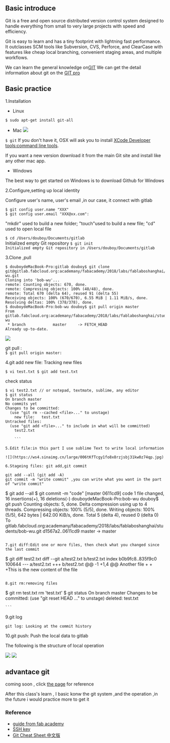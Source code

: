 ## Basic introduce

Git is a free and open source distributed version control system designed to handle everything from small to very large projects with speed and efficiency.

Git is easy to learn and has a tiny footprint with lightning fast performance. It outclasses SCM tools like Subversion, CVS, Perforce, and ClearCase with features like cheap local branching, convenient staging areas, and multiple workflows.

We can learn the general knowledge on[GIT](https://git-scm.com/)
We can get the detail information about git on the [GIT pro](https://git-scm.com/book/en/v2)




## Basic practice



1.Installation
   
* Linux

`$ sudo apt-get install git-all`

* Mac
![](https://ws4.sinaimg.cn/large/006tKfTcgy1fo87udug63j31kw0uye81.jpg)

`$ git`
If you don't have it, OSX will ask you to install [XCode Developer tools:command line tools](developer.apple.com/download/).

If you want a new version download it from the main Git site and install like any other mac app.


* Windows

The best way to get started on Windows is to download Github for Windows


2.Configure,setting up local identity

Configure user's name, user's email ,in our case, it connect with gitlab

```
$ git config user.name "XXX"  
$ git config user.email "XXX@xx.com": 

```  
"mkdir" used to build a new folder; "touch"used to build a new file; "cd" used to open local file

`$ cd /Users/douboy/Documents/gitlab  `   
Initialized empty Git repository
`$ git init   `  
`Initialized empty Git repository in /Users/douboy/Documents/gitlab`


3.Clone ,pull


``` 
$ douboydeMacBook-Pro:gitlab douboy$ git clone git@gitlab.fabcloud.org:academany/fabacademy/2018/labs/fablaboshanghai/students/bob-wu.git
Cloning into 'bob-wu'...
remote: Counting objects: 670, done.
remote: Compressing objects: 100% (48/48), done.
remote: Total 670 (delta 64), reused 91 (delta 55)
Receiving objects: 100% (670/670), 6.55 MiB | 1.11 MiB/s, done.
Resolving deltas: 100% (378/378), done.
$ douboydeMacBook-Pro:bob-wu douboy$ git pull origin master
From gitlab.fabcloud.org:academany/fabacademy/2018/labs/fablaboshanghai/students/bob-wu
 * branch            master     -> FETCH_HEAD
Already up-to-date. 

```
![](https://ws1.sinaimg.cn/large/006tKfTcgy1fo8x9f8zm9j31kw0pfna4.jpg)

git pull :  
`$ git pull origin master:`

4.git add new file: Tracking new files

`$ vi test.txt
$ git add test.txt` 

check status

```
$ vi test2.txt // or notepad, textmate, sublime, any editor
$ git status
On branch master
No commits yet
Changes to be committed:
  (use "git rm --cached <file>..." to unstage)
    new file:   test.txt
Untracked files:
  (use "git add <file>..." to include in what will be committed)
    test2.txt
    
    ```

5.Edit file:in this part I use sublime Text to write local information

![](https://ws4.sinaimg.cn/large/006tKfTcgy1fo8x8rzjsbj31kw0z74qp.jpg)

6.Stageing files: git add,git commit

git add --all (git add -A)
git commit -m "write commit" ,you can write what you want in the part of "write commit"

```
$ git add --all
$ git commit -m "code"
[master 0611cd9] code
 1 file changed, 16 insertions(+), 16 deletions(-)
douboydeMacBook-Pro:bob-wu douboy$ git push
Counting objects: 5, done.
Delta compression using up to 4 threads.
Compressing objects: 100% (5/5), done.
Writing objects: 100% (5/5), 642 bytes | 642.00 KiB/s, done.
Total 5 (delta 4), reused 0 (delta 0)
To gitlab.fabcloud.org:academany/fabacademy/2018/labs/fablaboshanghai/students/bob-wu.git
   d1567a2..0611cd9  master -> master
   
   ```

7.git diff:Edit one or more files, then check what you changed since the last commit

```
$ git diff test2.txt 
diff --git a/test2.txt b/test2.txt
index b0b9fc8..835f9c0 100644
--- a/test2.txt
+++ b/test2.txt
@@ -1 +1,4 @@
 Another file
+
+
+This is the new content of the file

```

8.git rm:removing files

```
$ git rm test.txt
rm 'test.txt'
$ git status
On branch master
Changes to be committed:
  (use "git reset HEAD <file>..." to unstage)
    deleted:    test.txt
    
    ```

9.git log

```
git log: Looking at the commit history

```


10.git push:   Push the local data to gitlab

The following is the structure of local operation

![](https://ws4.sinaimg.cn/large/006tKfTcgy1fo87qzfvpzj30jg081mx3.jpg)
![](https://ws3.sinaimg.cn/large/006tKfTcgy1fo87rio118j30m80c90sy.jpg)

## advantace git
coming soon , click [the page](http://fabacademy.org/2018/recitations/version-control.html#60) for reference



After this class's learn , I basic konw the git system ,and the operation ,in the future i would practice more to get it


### Reference
* [guide from fab academy ](http://fabacademy.org/2018/recitations/version-control.html#60) 
* [SSH key](https://docs.gitlab.com/ce/ssh/README.html)
* [Git Cheat Sheet 中文版](https://github.com/sindresorhus/awesome) 

